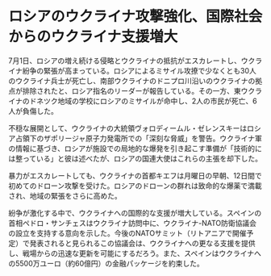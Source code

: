 # ロシアのウクライナ攻撃強化、国際社会からのウクライナ支援増大

7月1日、ロシアの増え続ける侵略とウクライナの抵抗がエスカレートし、ウクライナ紛争の緊張が高まっている。ロシアによるミサイル攻撩で少なくとも30人のウクライナ兵士が死亡し、南部ウクライナのドニプロ川沿いのウクライナの拠点が排除されたと、ロシア指名のリーダーが報告している。その一方、東ウクライナのドネツク地域の学校にロシアのミサイルが命中し、2人の市民が死亡、6人が負傷した。

不穏な展開として、ウクライナの大統領ヴォロディームル・ゼレンスキーはロシア占領下のザポリージャ原子力発電所での「深刻な脅威」を警告。ウクライナ軍の情報に基づき、ロシアが施設での局地的な爆発を引き起こす準備が「技術的には整っている」と彼は述べたが、ロシアの国連大使はこれらの主張を却下した。

暴力がエスカレートしても、ウクライナの首都キエフは月曜日の早朝、12日間で初めてのドローン攻撃を受けた。ロシアのドローンの群れは致命的な爆薬で満載され、地域の緊張をさらに高めた。

紛争が激化する中で、ウクライナへの国際的な支援が増大している。スペインの首相ペドロ・サンチェスはウクライナ訪問中に、ウクライナ-NATO防衛協議会の設立を支持する意向を示した。今後のNATOサミット（リトアニアで開催予定）で発表されると見られるこの協議会は、ウクライナへの更なる支援を提供し、戦場からの迅速な更新を可能にするだろう。また、スペインはウクライナへの5500万ユーロ（約60億円）の金融パッケージを約束した。
